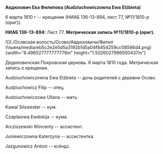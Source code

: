 **Авдюхович Ева Филипова (Audziuchowiczowna Ewa Elżbieta)**

6 марта 1810 г -- крещение (НИАБ 136-13-894, лист 77, №11/1810-р
(ориг)).

**НИАБ 136-13-894:** Лист 77. **Метрическая запись №11/1810-р (ориг).**

![](./Осовская волость/Осово/Авдюховичи/Филип Ульяна/media/eb5c2e2e5d5a3192b1d5a04f8454259cc08566d4.png){width="6.496527777777778in"
height="1.5026027996500437in"}

Дедиловичская Покровская церковь. 6 марта 1810 года. Метрическая запись
о крещении.

Audziuchowiczowna Ewa Elżbieta -- дочь родителей с деревни Осовo.

Audziuchowicz Filip -- отец.

Audziuchowiczowa Ullana -- мать.

Kawal Silswester -- кум.

Czaplaiowa Ewdokija -- кума.

Arcziszewski Wincenty -- ассистент.

Juniewiczowna Katerzyna -- ассистентка.

Jazgunowicz Antoni -- ксёндз.
